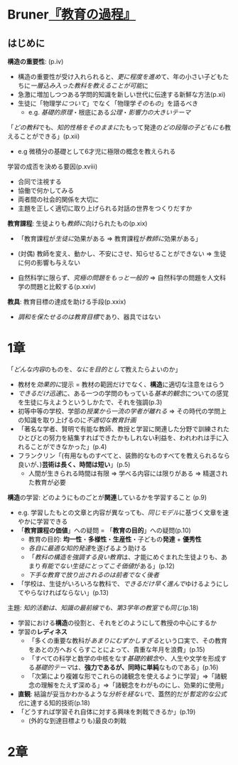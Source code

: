 # Bruner[『教育の過程』](urn:isbn:4007301301)
## はじめに
**構造の重要性**: (p.iv)
- 構造の重要性が受け入れられると、*更に程度を進め*て、年の小さい子どもたちに*一層込み入った教科を教えることが可能*に
- 急激に増加しつつある学問的知識を新しい世代に伝達する新鮮な方法(p.xi)
- 生徒に「物理学*について*」でなく「物理学*そのもの*」を語るべき
	- e.g. *基礎的原理*・根底にある*公理*・*影響力の大きいテーマ*

「*どの教科*でも、*知的性格をそのままに*たもって発達の*どの段階の子どもにも*教えることができる」(p.xii)
- e.g 微積分の基礎として6才児に極限の概念を教えられる

学習の成否を決める要因(p.xviii)
- 合同で注視する
- 協働で何かしてみる
- 両者間の社会的関係を大切に
- 主題を正しく適切に取り上げられる対話の世界をつくりだすか

**教育課程**: 生徒よりも*教師に*向けられたもの(p.xix)
- 「教育課程が*生徒に*効果がある ⇒ 教育課程が*教師に*効果がある」
- (対偶) 教師を変え、動かし、不安にさせ、知らせることができない ⇒ 生徒に何の影響も与えない

- 自然科学に限らず、*究極の問題をもっと一般的* ⇒ 自然科学の問題を人文科学の問題と比較する(p.xxiv)

**教具**: 教育目標の達成を助ける手段(p.xxix)
- *調和を保たせるのは教育目標*であり、器具ではない

# 1章
「*どんな内容*のものを、*なにを目的として*教えたらよいのか」
- 教材を*効果的に*提示 = 教材の範囲だけでなく、**構造**に適切な注意をはらう
- *できるだけ迅速*に、ある一つの学問のもっている*基本的観念*についての感覚を生徒に与えようというしかたで、それを強調(p.3)
- 初等中等の学校、学部の*授業から一流の学者が離れる* ⇒ その時代の学問上の知識を取り上げるのに*不適切な教育計画*
- 「著名な学者、賢明で有能な教師、教授と学習に関連した分野で訓練されたひとびとの努力を結集すればできたかもしれない利益を、われわれは手に入れることができなかった」(p.4)
- フランクリン「(有用なものすべてと、装飾的なものすべてを教えられるなら良いが、)**芸術は長く、時間は短い**」(p.5)
	- 人間が生きられる時間は有限 ⇒ 学べる内容には限りがある ⇒ 精選された教育が必要

**構造**の学習: どのようにものごとが**関連**しているかを学習すること (p.9)
- e.g. 学習したもとの文章と内容が異なっても、*同じモデル*に基づく文章を速やかに学習できる
- 「**教育課程の価値**」への疑問 = 「**教育の目的**」への疑問(p.10)
	- 教育の目的: **均一性**・**多様性**・**生産性**・子どもの**発達** + **優秀性**
	- *各自に最適な知的発達*を遂げるよう助ける
	- 「*教科の構造を強調する良い教育*は、才能にめぐまれた生徒よりも、あまり*有能でない生徒にとってこそ価値*がある」(p.12)
	- *下手な教育で放り出されるのは前者でなく後者*
- 「学校は、生徒がいろいろな教科で、*できるだけ早く進んで*ゆけるようにしてやらなければならない」(p.13)

主題: *知的活動は、知識の最前線でも、第3学年の教室でも同じ*(p.18)
- 学習における**構造**の役割と、それをどのようにして教授の中心にするか
- 学習の**レディネス**
	- 「多くの重要な教科が*あまりにむずかしすぎる*という口実で、その教育をあとの方へおくらすことによって、貴重な年月を浪費」(p.15)
	- 「すべての科学と数学の中核をなす*基礎的観念*や、人生や文学を形成する*基礎的テーマ*は、**強力であるが、同時に単純**なものである」(p.16)
	- 「次第により複雑な形でこれらの諸観念を使えるように学習」⇒「諸観念の理解をたえず深める」⇒「諸観念をわがものにし、効果的に使用」
- **直観**: 結論が妥当かわかるような*分析を経ない*で、蓋然的だが*暫定的な公式化*に達する知的技術(p.18)
- 「どうすれば学習それ自体に対する興味を刺戟できるか」(p.19)
	- (外的な到達目標よりも)最良の刺戟

# 2章




